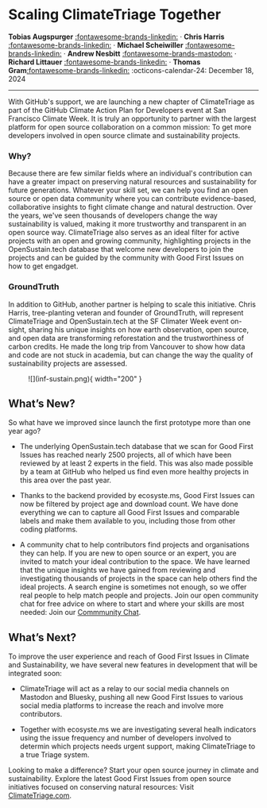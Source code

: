 # Scaling ClimateTriage Together

__Tobias Augspurger__  [:fontawesome-brands-linkedin:](https://www.linkedin.com/in/tobias-augspurger/) · __Chris Harris__ [:fontawesome-brands-linkedin:](https://www.linkedin.com/in/chris-harris-11512878/) · __Michael Scheiwiller__  [:fontawesome-brands-linkedin:](https://www.linkedin.com/in/michael-scheiwiller-72086a1a0/) · __Andrew Nesbitt__  [:fontawesome-brands-mastodon:](https://mastodon.social/@andrewnez) · __Richard Littauer__ [:fontawesome-brands-linkedin:](https://www.linkedin.com/in/richard-littauer-130026138/) · __Thomas Gram__[:fontawesome-brands-linkedin:](https://www.linkedin.com/in/thomasegebrandgram/)
:octicons-calendar-24: December 18, 2024

---

With GitHub's support, we are launching a new chapter of ClimateTriage as part of the GitHub Climate Action Plan for Developers event at San Francisco Climate Week. It is truly an opportunity to partner with the largest platform for open source collaboration on a common mission: To get more developers involved in open source climate and sustainability projects. 

### Why?
Because there are few similar fields where an individual's contribution can have a greater impact on preserving natural resources and sustainability for future generations. Whatever your skill set, we can help you find an open source or open data community where you can contribute evidence-based, collaborative insights to fight climate change and natural destruction. Over the years, we've seen thousands of developers change the way sustainability is valued, making it more trustworthy and transparent in an open source way. ClimateTriage also serves as an ideal filter for active projects with an open and growing community, highlighting projects in the OpenSustain.tech database that welcome new developers to join the projects and can be guided by the community with Good First Issues on how to get engadget.

### GroundTruth 
In addition to GitHub, another partner is helping to scale this initiative. Chris Harris, tree-planting veteran and founder of GroundTruth, will represent ClimateTriage and OpenSustain.tech at the SF Climater Week event on-sight, sharing his unique insights on how earth observation, open source, and open data are transforming reforestation and the trustworthiness of carbon credits. He made the long trip from Vancouver to show how data and code are not stuck in academia, but can change the way the quality of sustainability projects are assessed.

<figure markdown="span">
  ![](inf-sustain.png){ width="200" }
</figure>

## What’s New?

So what have we improved since launch the first prototype more than one year ago? 

* The underlying OpenSustain.tech database that we scan for Good First Issues has reached nearly 2500 projects, all of which have been reviewed by at least 2 experts in the field. This was also made possible by a team at GitHub who helped us find even more healthy projects in this area over the past year.

* Thanks to the backend provided by ecosyste.ms, Good First Issues can now be filtered by project age and download count. We have done everything we can to capture all Good First Issues and comparable labels and make them available to you, including those from other coding platforms.

* A community chat to help contributors find projects and organisations they can help. If you are new to open source or an expert, you are invited to match your ideal contribution to the space. We have learned that the unique insights we have gained from reviewing and investigating thousands of projects in the space can help others find the ideal projects. A search engine is sometimes not enough, so we offer real people to help match people and projects. Join our open community chat for free advice on where to start and where your skills are most needed: Join our [Commmunity Chat](https://discord.gg/JDUatGKxve).

## What’s Next?

To improve the user experience and reach of Good First Issues in Climate and Sustainability, we have several new features in development that will be integrated soon:

* ClimateTriage will act as a relay to our social media channels on Mastodon and Bluesky, pushing all new Good First Issues to various social media platforms to increase the reach and involve more contributors. 

* Together with ecosyste.ms we are investigating several healh indicators using the issue frequency and number of developers involved to determin which projects needs urgent support, making ClimateTriage to a true Triage system.


Looking to make a difference? Start your open source journey in climate and sustainability. Explore the latest Good First Issues from open source initiatives focused on conserving natural resources: Visit [ClimateTriage.com](https://climatetriage.com/).

